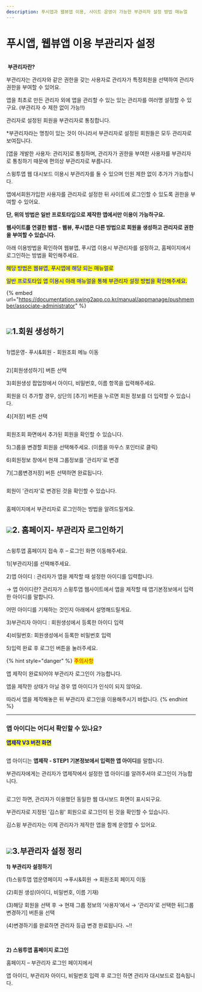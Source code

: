 ```yaml
---
description: 푸시앱과 웹뷰앱 이용, 사이트 운영이 가능한 부관리자 설정 방법 매뉴얼
---
```


# 푸시앱, 웹뷰앱 이용 부관리자 설정

<figure><img src="../../.gitbook/assets/구분선 (5) (1).PNG" alt=""><figcaption></figcaption></figure>

<img src="../../.gitbook/assets/image (9).png" alt="" data-size="line"> **부관리자란?**

부관리자는 관리자와 같은 권한을 갖는 사용자로 관리자가 특정회원을 선택하여 관리자 권한을 부여할 수 있어요.

앱을 최초로 만든 관리자 외에 앱을 관리할 수 있는 있는 관리자를 여러명 설정할 수 있구요. (부관리자 수 제한 없이 가능!!)

관리자로 설정된 회원을 부관리자로 통칭합니다.

\*부관리자라는 명칭이 있는 것이 아니라서 부관리자로 설정된 회원들은 모두 관리자로 보여집니다.

\[앱을 개발한 사용자: 관리자]로 통칭하며, 관리자가 권한을 부여한 사용자를 부관리자로 통칭하기 때문에 편의상 부관리자로 부릅니다.



스윙투앱 웹 대시보드 이용시 부관리자를 둘 수 있으며 인원 제한 없이 추가가 가능합니다.

앱에서회원가입한 사용자를 관리자로 설정한 뒤 사이트에 로그인할 수 있도록 권한을 부여할 수 있어요.

**단, 위의 방법은 일반 프로토타입으로 제작한 앱에서만 이용이 가능하구요.**

**웹사이트를 연결한 웹앱 - 웹뷰, 푸시앱은 다른 방법으로 회원을 생성하고 관리자로 권한을 부여할 수 있습니다.**

아래 이용방법을 확인하여 웹뷰앱, 푸시앱 이용시 부관리자를 설정하고, 홈페이지에서 로그인하는 방법을 확인해주세요.



<mark style="color:blue;">해당 방법은 웹뷰앱, 푸시앱에 해당 되는 매뉴얼로</mark>

<mark style="color:blue;">일반 프로토타입 앱 이용시 아래 매뉴얼을 통해 부관리자 설정 방법을 확인해주세요.</mark>&#x20;

{% embed url="https://documentation.swing2app.co.kr/manual/appmanage/pushmember/associate-administrator" %}

<figure><img src="../../.gitbook/assets/구분선 (5) (1).PNG" alt=""><figcaption></figcaption></figure>

## ![](<../../.gitbook/assets/image (2) (1).png>)1.회원 생성하기

<figure><img src="../../.gitbook/assets/웹앱부관리자1.png" alt=""><figcaption></figcaption></figure>

1\)앱운영- 푸시&회원 - 회원조회 메뉴 이동



<figure><img src="../../.gitbook/assets/웹앱부관리자2.png" alt=""><figcaption></figcaption></figure>

2\)\[회원생성하기] 버튼 선택

3\)회원생성 팝업창에서 아이디, 비밀번호, 이름 항목을 입력해주세요.

회원을 더 추가할 경우, 상단의 \[추가] 버튼을 누르면 회원 정보를 더 입력할 수 있습니다.

4\)\[저장] 버튼 선택



<figure><img src="../../.gitbook/assets/웹앱부관리자3.png" alt=""><figcaption></figcaption></figure>

회원조회 화면에서 추가된 회원을 확인할 수 있습니다.

5\)그룹을 변경할 회원을 선택해주세요. (이름을 마우스 포인터로 클릭)

6\)회원정보 창에서 현재 그룹정보를 '관리자'로 변경

7\)\[그룹변경저장] 버튼 선택하면 완료됩니다.



<figure><img src="../../.gitbook/assets/웹앱부관리자4.png" alt=""><figcaption></figcaption></figure>

회원이 '관리자'로 변경된 것을 확인할 수 있습니다.

<figure><img src="../../.gitbook/assets/구분선 (5) (1).PNG" alt=""><figcaption></figcaption></figure>

홈페이지에서 부관리자로 로그인하는 방법을 알려드릴게요.

## ![](<../../.gitbook/assets/image (2) (1).png>)2. 홈페이지- 부관리자 로그인하기

<div align="left">

<figure><img src="../../.gitbook/assets/부관리자-로그인_20.07.png" alt=""><figcaption></figcaption></figure>

</div>

스윙투앱 홈페이지 접속 후 – 로그인 화면 이동해주세요.

1\)\[부관리자]를 선택해주세요.

2\)앱 아이디 : 관리자가 앱을 제작할 때 설정한 아이디를 입력합니다.

→ 앱 아이디란? 관리자가 스윙투앱 웹사이트에서 앱을 제작할 때 앱기본정보에서 입력한 아이디를 말합니다.

어떤 아이디를 기재하는 것인지 아래에서 설명해드릴게요.

3\)부관리자 아이디 : 회원생성에서 등록한 아이디 입력

4\)비밀번호: 회원생성에서 등록한 비밀번호 입력

5\)입력 완료 후 로그인 버튼을 눌러주세요.

{% hint style="danger" %}
<mark style="color:red;">주의사항</mark>

앱 제작이 완료되어야 부관리자 로그인이 가능합니다.

앱을 제작한 상태가 아닐 경우 앱 아이디가 인식이 되지 않아요.

따라서 앱을 제작해놓은 뒤 부관리자 로그인을 이용해주시기 바랍니다.
{% endhint %}

***

### 앱 아이디는 어디서 확인할 수 있나요?

<mark style="color:blue;">**앱제작 V3 버전 화면**</mark>

<div align="left">

<figure><img src="../../.gitbook/assets/앱아이디1 (1).png" alt=""><figcaption></figcaption></figure>

</div>

앱 아이디는 **앱제작 - STEP1 기본정보에서 입력한 앱 아이디**를 말합니다.

부관리자에게는 관리자가 앱제작에서 설정한 앱 아이디를 알려주셔야 로그인이 가능합니다.



<div align="left">

<figure><img src="../../.gitbook/assets/웹앱부관리자5.png" alt=""><figcaption></figcaption></figure>

</div>

로그인 하면, 관리자가 이용했던 동일한 웹 대시보드 화면이 표시되구요.

부관리자로 지정된 '김스윙' 회원으로 로그인이 된 것을 확인할 수 있습니다.

김스윙 부관리자는 이제 관리자가 제작한 앱을 함께 운영할 수 있어요.

<figure><img src="../../.gitbook/assets/구분선 (5) (1).PNG" alt=""><figcaption></figcaption></figure>

## ![](<../../.gitbook/assets/image (2) (1).png>)3.부관리자 설정 정리



**1) 부관리자 설정하기**

(1)스윙투앱 앱운영페이지 →푸시&회원 → 회원조회 페이지 이동

(2)회원 생성(아이디, 비밀번호, 이름 기재)

(3)해당 회원을 선택 후 → 현재 그룹 정보의 ‘사용자’에서 → ‘관리자’로 선택한 뒤\[그룹변경하기] 버튼을 선택

(4)변경하기를 완료하면 관리자 등급 변경 완료됩니다. \~!!

​

**2) 스윙투앱 홈페이지 로그인**

홈페이지 – 부관리자 로그인 페이지에서

앱 아이디, 부관리자 아이디, 비밀번호 입력 후 로그인 하면 관리자 대시보드로 접속됩니다.

